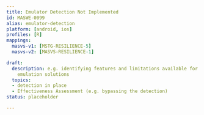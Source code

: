 ```yaml
---
title: Emulator Detection Not Implemented
id: MASWE-0099
alias: emulator-detection
platform: [android, ios]
profiles: [R]
mappings:
  masvs-v1: [MSTG-RESILIENCE-5]
  masvs-v2: [MASVS-RESILIENCE-1]

draft:
  description: e.g. identifying features and limitations available for commonly used
    emulation solutions
  topics:
  - detection in place
  - Effectiveness Assessment (e.g. bypassing the detection)
status: placeholder

---
```


